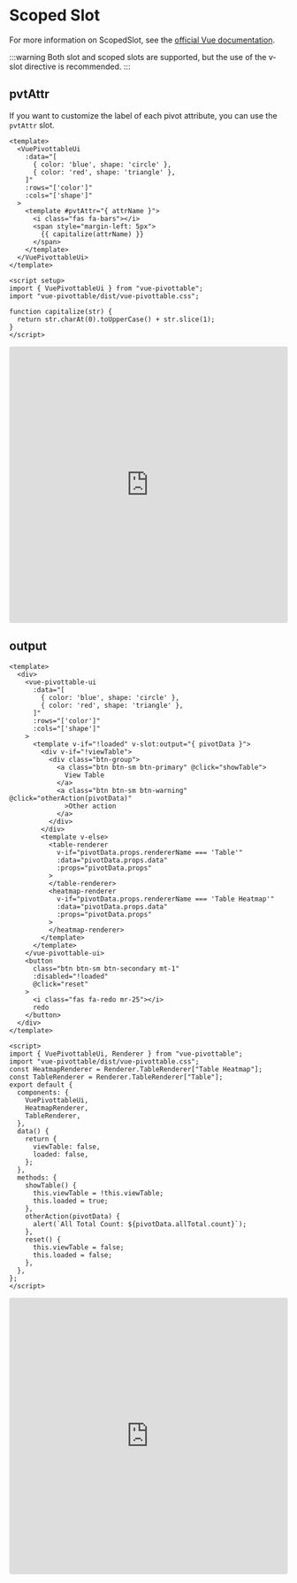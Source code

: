 # Scoped Slot

For more information on ScopedSlot, see the [official Vue documentation](https://vuejs.org/v2/guide/components-slots.html#Scoped-Slots).

:::warning
Both slot and scoped slots are supported, but the use of the v-slot directive is recommended.
:::

## pvtAttr

If you want to customize the label of each pivot attribute, you can use the `pvtAttr` slot.

```vue{10-15}
<template>
  <VuePivottableUi
    :data="[
      { color: 'blue', shape: 'circle' },
      { color: 'red', shape: 'triangle' },
    ]"
    :rows="['color']"
    :cols="['shape']"
  >
    <template #pvtAttr="{ attrName }">
      <i class="fas fa-bars"></i>
      <span style="margin-left: 5px">
        {{ capitalize(attrName) }}
      </span>
    </template>
  </VuePivottableUi>
</template>

<script setup>
import { VuePivottableUi } from "vue-pivottable";
import "vue-pivottable/dist/vue-pivottable.css";

function capitalize(str) {
  return str.charAt(0).toUpperCase() + str.slice(1);
}
</script>
```

<iframe
  src="https://stackblitz.com/edit/vitejs-vite-uvgnlrhv?embed=1&file=src%2FApp.vue&hideExplorer=1&hideNavigation=1&view=preview"
  width="100%"
  height="500"
  style="border:0; border-radius: 4px; overflow:hidden;"
  title="Vite Vue3 Sample"
  allow="accelerometer; ambient-light-sensor; camera; encrypted-media; geolocation; gyroscope; hid; microphone; midi; payment; usb; vr; xr-spatial-tracking"
  sandbox="allow-forms allow-modals allow-popups allow-presentation allow-same-origin allow-scripts allow-popups-to-escape-sandbox"
></iframe>

## output

```vue{11-36}
<template>
  <div>
    <vue-pivottable-ui
      :data="[
        { color: 'blue', shape: 'circle' },
        { color: 'red', shape: 'triangle' },
      ]"
      :rows="['color']"
      :cols="['shape']"
    >
      <template v-if="!loaded" v-slot:output="{ pivotData }">
        <div v-if="!viewTable">
          <div class="btn-group">
            <a class="btn btn-sm btn-primary" @click="showTable">
              View Table
            </a>
            <a class="btn btn-sm btn-warning" @click="otherAction(pivotData)"
              >Other action
            </a>
          </div>
        </div>
        <template v-else>
          <table-renderer
            v-if="pivotData.props.rendererName === 'Table'"
            :data="pivotData.props.data"
            :props="pivotData.props"
          >
          </table-renderer>
          <heatmap-renderer
            v-if="pivotData.props.rendererName === 'Table Heatmap'"
            :data="pivotData.props.data"
            :props="pivotData.props"
          >
          </heatmap-renderer>
        </template>
      </template>
    </vue-pivottable-ui>
    <button
      class="btn btn-sm btn-secondary mt-1"
      :disabled="!loaded"
      @click="reset"
    >
      <i class="fas fa-redo mr-25"></i>
      redo
    </button>
  </div>
</template>

<script>
import { VuePivottableUi, Renderer } from "vue-pivottable";
import "vue-pivottable/dist/vue-pivottable.css";
const HeatmapRenderer = Renderer.TableRenderer["Table Heatmap"];
const TableRenderer = Renderer.TableRenderer["Table"];
export default {
  components: {
    VuePivottableUi,
    HeatmapRenderer,
    TableRenderer,
  },
  data() {
    return {
      viewTable: false,
      loaded: false,
    };
  },
  methods: {
    showTable() {
      this.viewTable = !this.viewTable;
      this.loaded = true;
    },
    otherAction(pivotData) {
      alert(`All Total Count: ${pivotData.allTotal.count}`);
    },
    reset() {
      this.viewTable = false;
      this.loaded = false;
    },
  },
};
</script>
```

<iframe src="https://codesandbox.io/embed/vue-pivottable-ui-outputscopedslot-rcp9k?fontsize=14&hidenavigation=1&theme=light&view=preview"
     style="width:100%; height:500px; border:0; border-radius: 4px; overflow:hidden;"
     title="vue-pivottable-ui_OutputScopedSlot"
     allow="accelerometer; ambient-light-sensor; camera; encrypted-media; geolocation; gyroscope; hid; microphone; midi; payment; usb; vr; xr-spatial-tracking"
     sandbox="allow-forms allow-modals allow-popups allow-presentation allow-same-origin allow-scripts"
   ></iframe>
